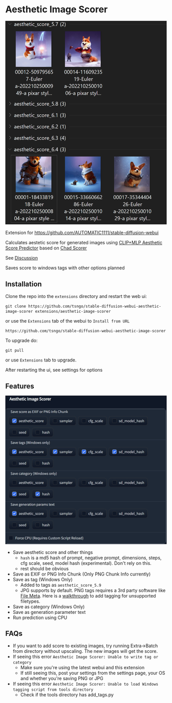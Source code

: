 # Aesthetic Image Scorer

![](tag_group_by.png)

Extension for https://github.com/AUTOMATIC1111/stable-diffusion-webui

Calculates aestetic score for generated images using [CLIP+MLP Aesthetic Score Predictor](https://github.com/christophschuhmann/improved-aesthetic-predictor) based on [Chad Scorer](https://github.com/grexzen/SD-Chad/blob/main/chad_scorer.py)

See [Discussion](https://github.com/AUTOMATIC1111/stable-diffusion-webui/discussions/1831)

Saves score to windows tags with other options planned

## Installation
Clone the repo into the `extensions` directory and restart the web ui:

```commandline
git clone https://github.com/tsngo/stable-diffusion-webui-aesthetic-image-scorer extensions/aesthetic-image-scorer
```

or use the `Extensions` tab of the webui to `Install from URL`

```commandline
https://github.com/tsngo/stable-diffusion-webui-aesthetic-image-scorer
```


To upgrade do:

```commandline
git pull
```

or use `Extensions` tab to upgrade.

After restarting the ui, see settings for options

## Features
![](settings_section.png)
- Save aesthetic score and other things
    - `hash` is a md5 hash of prompt, negative prompt, dimensions, steps, cfg scale, seed, model hash (experimental). Don't rely on this. 
    - rest should be obvious
- Save as EXIF or PNG Info Chunk (Only PNG Chunk Info currently)
- Save as tag (Windows Only)
    - Added to tags as `aesthetic_score_5.9`
    - JPG supports by default. PNG tags requires a 3rd party software like [File Meta](https://github.com/Dijji/FileMeta/releases). Here is a [walkthrough](https://www.thewindowsclub.com/enable-tags-for-unsupported-files-windows) to add tagging for unsupported filetypes.
- Save as category (Windows Only)
- Save as generation parameter text
- Run prediction using CPU

## FAQs
- If you want to add score to existing images, try running Extra->Batch from directory without upscaling. The new images will get the score.
- If seeing this error `Aesthetic Image Scorer: Unable to write tag or category`
    - Make sure you're using the latest webui and this extension
    - If still seeing this, post your settings from the settings page, your OS and whether you're saving PNG or JPG
- If seeing this error `Aesthetic Image Scorer: Unable to load Windows tagging script from tools directory`
    - Check if the tools directory has add_tags.py

